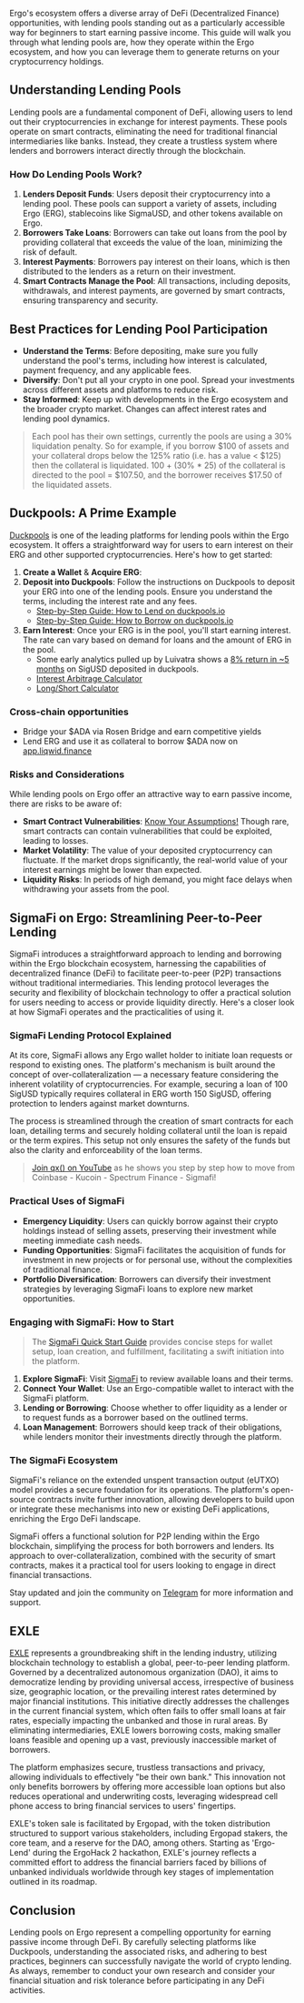Ergo's ecosystem offers a diverse array of DeFi (Decentralized Finance) opportunities, with lending pools standing out as a particularly accessible way for beginners to start earning passive income. This guide will walk you through what lending pools are, how they operate within the Ergo ecosystem, and how you can leverage them to generate returns on your cryptocurrency holdings.

## Understanding Lending Pools

Lending pools are a fundamental component of DeFi, allowing users to lend out their cryptocurrencies in exchange for interest payments. These pools operate on smart contracts, eliminating the need for traditional financial intermediaries like banks. Instead, they create a trustless system where lenders and borrowers interact directly through the blockchain.

### How Do Lending Pools Work?

1. **Lenders Deposit Funds**: Users deposit their cryptocurrency into a lending pool. These pools can support a variety of assets, including Ergo (ERG), stablecoins like SigmaUSD, and other tokens available on Ergo.
2. **Borrowers Take Loans**: Borrowers can take out loans from the pool by providing collateral that exceeds the value of the loan, minimizing the risk of default.
3. **Interest Payments**: Borrowers pay interest on their loans, which is then distributed to the lenders as a return on their investment.
4. **Smart Contracts Manage the Pool**: All transactions, including deposits, withdrawals, and interest payments, are governed by smart contracts, ensuring transparency and security.

## Best Practices for Lending Pool Participation
- **Understand the Terms**: Before depositing, make sure you fully understand the pool's terms, including how interest is calculated, payment frequency, and any applicable fees.
- **Diversify**: Don't put all your crypto in one pool. Spread your investments across different assets and platforms to reduce risk.
- **Stay Informed**: Keep up with developments in the Ergo ecosystem and the broader crypto market. Changes can affect interest rates and lending pool dynamics.

> Each pool has their own settings, currently the pools are using a 30% liquidation penalty. So for example, if you borrow $100 of assets and your collateral drops below the 125% ratio (i.e. has a value < $125) then the collateral is liquidated. 100 + (30% * 25) of the collateral is directed to the pool = $107.50, and the borrower receives $17.50 of the liquidated assets.




## Duckpools: A Prime Example

[Duckpools](https://www.youtube.com/@duckpools_io) is one of the leading platforms for lending pools within the Ergo ecosystem. It offers a straightforward way for users to earn interest on their ERG and other supported cryptocurrencies. Here's how to get started:

1. **Create a Wallet** & **Acquire ERG**: 
2. **Deposit into Duckpools**: Follow the instructions on Duckpools to deposit your ERG into one of the lending pools. Ensure you understand the terms, including the interest rate and any fees.
	- [Step-by-Step Guide: How to Lend on duckpools.io](https://www.youtube.com/watch?v=xnzZEpcdCuA)
	- [Step-by-Step Guide: How to Borrow on duckpools.io](https://www.youtube.com/watch?v=dN4VqQJAyuk)
3. **Earn Interest**: Once your ERG is in the pool, you'll start earning interest. The rate can vary based on demand for loans and the amount of ERG in the pool.
	- Some early analytics pulled up by Luivatra shows a [8% return in ~5 months](https://twitter.com/Luivatra/status/1750497386856665115) on SigUSD deposited in duckpools. 
    - [Interest Arbitrage Calculator](https://docs.google.com/spreadsheets/d/1SLvkZITgrqHnFthN0kBsw_BOvYzjk_xMwgEltcJ0waI/edit#gid=403724413)
    - [Long/Short Calculator](https://docs.google.com/spreadsheets/d/1SLvkZITgrqHnFthN0kBsw_BOvYzjk_xMwgEltcJ0waI/edit#gid=403724413)



### Cross-chain opportunities


- Bridge your $ADA via Rosen Bridge and earn competitive yields
- Lend ERG and use it as collateral to borrow $ADA now on [app.liqwid.finance](https://app.liqwid.finance)



### Risks and Considerations

While lending pools on Ergo offer an attractive way to earn passive income, there are risks to be aware of:

- **Smart Contract Vulnerabilities**: [Know Your Assumptions!](kya.md) Though rare, smart contracts can contain vulnerabilities that could be exploited, leading to losses. 
- **Market Volatility**: The value of your deposited cryptocurrency can fluctuate. If the market drops significantly, the real-world value of your interest earnings might be lower than expected.
- **Liquidity Risks**: In periods of high demand, you might face delays when withdrawing your assets from the pool.


## SigmaFi on Ergo: Streamlining Peer-to-Peer Lending

SigmaFi introduces a straightforward approach to lending and borrowing within the Ergo blockchain ecosystem, harnessing the capabilities of decentralized finance (DeFi) to facilitate peer-to-peer (P2P) transactions without traditional intermediaries. This lending protocol leverages the security and flexibility of blockchain technology to offer a practical solution for users needing to access or provide liquidity directly. Here's a closer look at how SigmaFi operates and the practicalities of using it.

### SigmaFi Lending Protocol Explained

At its core, SigmaFi allows any Ergo wallet holder to initiate loan requests or respond to existing ones. The platform's mechanism is built around the concept of over-collateralization — a necessary feature considering the inherent volatility of cryptocurrencies. For example, securing a loan of 100 SigUSD typically requires collateral in ERG worth 150 SigUSD, offering protection to lenders against market downturns.

The process is streamlined through the creation of smart contracts for each loan, detailing terms and securely holding collateral until the loan is repaid or the term expires. This setup not only ensures the safety of the funds but also the clarity and enforceability of the loan terms.


> [Join qx() on YouTube](https://www.youtube.com/watch?v=rvBrHq6lER8&t=13s) as he shows you step by step how to move from Coinbase - Kucoin - Spectrum Finance - Sigmafi!


### Practical Uses of SigmaFi

- **Emergency Liquidity**: Users can quickly borrow against their crypto holdings instead of selling assets, preserving their investment while meeting immediate cash needs.
- **Funding Opportunities**: SigmaFi facilitates the acquisition of funds for investment in new projects or for personal use, without the complexities of traditional finance.
- **Portfolio Diversification**: Borrowers can diversify their investment strategies by leveraging SigmaFi loans to explore new market opportunities.

### Engaging with SigmaFi: How to Start

> The [SigmaFi Quick Start Guide](https://sigmafi.gitbook.io/sigmafi-docs/) provides concise steps for wallet setup, loan creation, and fulfillment, facilitating a swift initiation into the platform.



1. **Explore SigmaFi**: Visit [SigmaFi](https://sigmafi.app/) to review available loans and their terms.
2. **Connect Your Wallet**: Use an Ergo-compatible wallet to interact with the SigmaFi platform.
3. **Lending or Borrowing**: Choose whether to offer liquidity as a lender or to request funds as a borrower based on the outlined terms.
4. **Loan Management**: Borrowers should keep track of their obligations, while lenders monitor their investments directly through the platform.

### The SigmaFi Ecosystem

SigmaFi's reliance on the extended unspent transaction output (eUTXO) model provides a secure foundation for its operations. The platform's open-source contracts invite further innovation, allowing developers to build upon or integrate these mechanisms into new or existing DeFi applications, enriching the Ergo DeFi landscape.

SigmaFi offers a functional solution for P2P lending within the Ergo blockchain, simplifying the process for both borrowers and lenders. Its approach to over-collateralization, combined with the security of smart contracts, makes it a practical tool for users looking to engage in direct financial transactions.

Stay updated and join the community on [Telegram](https://t.me/sigmafi) for more information and support.

## EXLE

[EXLE](https://exle.io)  represents a groundbreaking shift in the lending industry, utilizing blockchain technology to establish a global, peer-to-peer lending platform. Governed by a decentralized autonomous organization (DAO), it aims to democratize lending by providing universal access, irrespective of business size, geographic location, or the prevailing interest rates determined by major financial institutions. This initiative directly addresses the challenges in the current financial system, which often fails to offer small loans at fair rates, especially impacting the unbanked and those in rural areas. By eliminating intermediaries, EXLE lowers borrowing costs, making smaller loans feasible and opening up a vast, previously inaccessible market of borrowers.

The platform emphasizes secure, trustless transactions and privacy, allowing individuals to effectively "be their own bank." This innovation not only benefits borrowers by offering more accessible loan options but also reduces operational and underwriting costs, leveraging widespread cell phone access to bring financial services to users' fingertips.

EXLE's token sale is facilitated by Ergopad, with the token distribution structured to support various stakeholders, including Ergopad stakers, the core team, and a reserve for the DAO, among others. Starting as 'Ergo-Lend' during the ErgoHack 2 hackathon, EXLE's journey reflects a committed effort to address the financial barriers faced by billions of unbanked individuals worldwide through key stages of implementation outlined in its roadmap.

## Conclusion

Lending pools on Ergo represent a compelling opportunity for earning passive income through DeFi. By carefully selecting platforms like Duckpools, understanding the associated risks, and adhering to best practices, beginners can successfully navigate the world of crypto lending. As always, remember to conduct your own research and consider your financial situation and risk tolerance before participating in any DeFi activities.